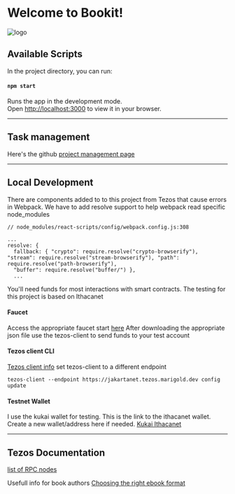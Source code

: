 # Welcome to Bookit!
![logo](https://64.media.tumblr.com/0d1384f5926bf41dfa090ad86595346b/b2c02e89d3182d04-c3/s540x810/ae67933ba43db02d83e4be3c54deee60ba32c230.gif)


## Available Scripts

In the project directory, you can run:

#### `npm start`

Runs the app in the development mode.\
Open [http://localhost:3000](http://localhost:3000) to view it in your browser.

---
## Task management

Here's the github [project management page](https://github.com/users/mrnigelalford/projects/2)

---

## Local Development

There are components added to to this project from Tezos that cause errors in Webpack. We have to add resolve support to help webpack read specific node_modules

```
// node_modules/react-scripts/config/webpack.config.js:308

...
resolve: {
  fallback: { "crypto": require.resolve("crypto-browserify"), "stream": require.resolve("stream-browserify"), "path": require.resolve("path-browserify"),
  "buffer": require.resolve("buffer/") },
  ...

```

You'll need funds for most interactions with smart contracts. The testing for this project is based on Ithacanet

#### Faucet

Access the appropriate faucet start [here](https://teztnets.xyz/)
After downloading the appropriate json file use the tezos-client to send funds to your test account

#### Tezos client CLI

[Tezos client info](https://assets.tqtezos.com/docs/setup/1-tezos-client/)
set tezos-client to a different endpoint
```
tezos-client --endpoint https://jakartanet.tezos.marigold.dev config update
```

#### Testnet Wallet

I use the kukai wallet for testing. This is the link to the ithacanet wallet. Create a new wallet/address here if needed.
[Kukai Ithacanet](https://ithacanet.kukai.app/)

---
## Tezos Documentation

[list of RPC nodes](https://tezostaquito.io/docs/rpc_nodes/)

Usefull info for book authors
[Choosing the right ebook format](https://learn.g2.com/ebook-formats)
